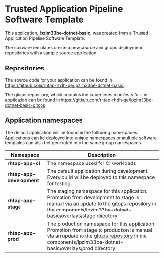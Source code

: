 # Trusted Application Pipeline Software Template

This application, **lpzim33be-dotnet-basic**, was created from a Trusted Application Pipeline Software Template.

The software templates create a new source and gitops deployment repositories with a sample source application. 

## Repositories

The source code for your application can be found in [https://github.com/rhtap-rhdh-qe/lpzim33be-dotnet-basic ](https://github.com/rhtap-rhdh-qe/lpzim33be-dotnet-basic ).
 
The gitops repository, which contains the kubernetes manifests for the application can be found in 
[https://github.com/rhtap-rhdh-qe/lpzim33be-dotnet-basic-gitops ](https://github.com/rhtap-rhdh-qe/lpzim33be-dotnet-basic-gitops ) 

## Application namespaces 

The default application will be found in the following namespaces. Applications can be deployed into unique namespaces or multiple software templates can also bet generated into the same group namespaces.  

|  Namespace   |  Description   |  
| -------- | -------- |
| **rhtap-app-ci** | The namespace used for CI workloads |
| **rhtap-app-development** | The default application during development. Every build will be deployed to this namespace for testing. |
| **rhtap-app-stage** | The staging namespace for this application. Promotion from development to stage is manual via an update to the [gitops repository](https://github.com/rhtap-rhdh-qe/lpzim33be-dotnet-basic-gitops ) in the components/lpzim33be-dotnet-basic/overlays/stage directory |
| **rhtap-app-prod** | The production namespace for this application. Promotion from stage to production is manual via an update to the [gitops repository](https://github.com/rhtap-rhdh-qe/lpzim33be-dotnet-basic-gitops ) in the components/lpzim33be-dotnet-basic/overlays/prod directory |
